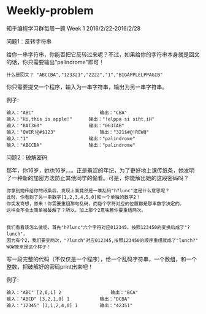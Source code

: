# Weekly-problem

知乎编程学习群每周一题 Week 1      2016/2/22-2016/2/28

问题1：反转字符串

给你一串字符串，你能否把它反转过来呢？不过，如果给你的字符串本身就是回文的话，你只需要输出"palindrome"即可！


	什么是回文？ "ABCCBA","123321","2222","1","BIGAPPLELPPAGIB"

你只需要提交一个程序，输入为一串字符串，输出为另一串字符串。

例子:

	输入："ABC"						输出："CBA"
	输入："Hi,this is apple!"		输出："!elppa si siht,iH"
	输入："BAT360"					输出："063TAB"	
	输入："QWER!@#$123"				输出："321$#@!REWQ"
	输入："1"						输出："palindrome"
	输入："ABCCBA"					输出："palindrome"



问题2：破解密码

那年，你16岁，她也16岁。。。正是羞涩的年纪，为了更好地上课传纸条，她发明了一种新的加密方法防止其他同学的偷看。可是，你能解出她的这段密码吗？

	你拿到她传给你的纸条后，发现上面竟然是一堆乱码"h?lunc"这是什么意思呢？
	此时，你看到了另一串数字[1,2,3,4,5,0]和一个单独的数字2！
	你突发奇想，原来！你需要重组那句乱码，而每个字符对应的位置都是那串数字决定的。
	这样会不会太简单被破解了？所以，加上那个2意味着你要重组两次。


	我们看看该怎么做呢，首先"h?lunc"六个字符对应012345，按照123450的变换后成了"?lunch"，
	因为有个2，我们要变两次，"?lunch"对应012345,按照123450的顺序重组就成了"lunch?" 
	WOW原来是这个样子！


写一段完整的代码（不仅仅是一个程序），给一个乱码字符串，一个数组，和一个整数，把破解好的密码print出来吧！

例子:

	输入："ABC" [2,0,1] 2	                输出："BCA"
	输入："ABCD" [3,2,1,0] 1	        输出："DCBA"
	输入："12345" [3,1,2,4,0] 1		输出："42351"	
